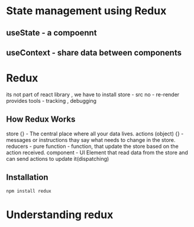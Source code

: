 # State management  using Redux

## useState     - a compoennt
## useContext   - share data between components


# Redux
its not part of react library , we have to install
store - src 
no - re-render
provides tools - tracking , debugging

## How Redux Works
store {} - The central place where all your data lives.
actions (object) {} - messages or instructions thay say what needs to change in the store.
reducers - pure function - function, that update the store based on the action received.
component - UI Element that read data from the store and can send actions to update it(dispatching)


## Installation 
```bash
npm install redux
```

# Understanding redux